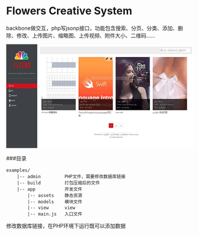 Flowers Creative System
=====

backbone做交互，php写jsonp接口，功能包含搜索、分页、分类、添加、删除、修改、上传图片、缩略图、上传视频、附件大小、二维码……

<p><img src="https://raw.githubusercontent.com/stormtea123/flowers/master/demo.png" alt="demo" width="520" height="280"></p>

###目录

    examples/
        |-- admin         PHP文件，需要修改数据库链接
        |-- build         打包压缩后的文件
        |-- app           开发文件
            |-- assets    静态资源
            |-- models    模块文件
            |-- view      view
            |-- main.js   入口文件

修改数据库链接，在PHP环境下运行既可以添加数据

